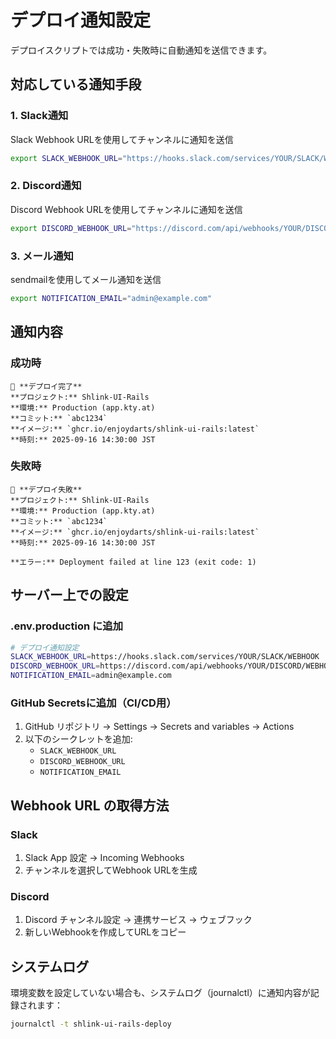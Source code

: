 # デプロイ通知設定

デプロイスクリプトでは成功・失敗時に自動通知を送信できます。

## 対応している通知手段

### 1. Slack通知
Slack Webhook URLを使用してチャンネルに通知を送信

```bash
export SLACK_WEBHOOK_URL="https://hooks.slack.com/services/YOUR/SLACK/WEBHOOK"
```

### 2. Discord通知
Discord Webhook URLを使用してチャンネルに通知を送信

```bash
export DISCORD_WEBHOOK_URL="https://discord.com/api/webhooks/YOUR/DISCORD/WEBHOOK"
```

### 3. メール通知
sendmailを使用してメール通知を送信

```bash
export NOTIFICATION_EMAIL="admin@example.com"
```

## 通知内容

### 成功時
```
🚀 **デプロイ完了**
**プロジェクト:** Shlink-UI-Rails
**環境:** Production (app.kty.at)
**コミット:** `abc1234`
**イメージ:** `ghcr.io/enjoydarts/shlink-ui-rails:latest`
**時刻:** 2025-09-16 14:30:00 JST
```

### 失敗時
```
🚨 **デプロイ失敗**
**プロジェクト:** Shlink-UI-Rails
**環境:** Production (app.kty.at)
**コミット:** `abc1234`
**イメージ:** `ghcr.io/enjoydarts/shlink-ui-rails:latest`
**時刻:** 2025-09-16 14:30:00 JST

**エラー:** Deployment failed at line 123 (exit code: 1)
```

## サーバー上での設定

### .env.production に追加
```bash
# デプロイ通知設定
SLACK_WEBHOOK_URL=https://hooks.slack.com/services/YOUR/SLACK/WEBHOOK
DISCORD_WEBHOOK_URL=https://discord.com/api/webhooks/YOUR/DISCORD/WEBHOOK
NOTIFICATION_EMAIL=admin@example.com
```

### GitHub Secretsに追加（CI/CD用）
1. GitHub リポジトリ → Settings → Secrets and variables → Actions
2. 以下のシークレットを追加:
   - `SLACK_WEBHOOK_URL`
   - `DISCORD_WEBHOOK_URL`
   - `NOTIFICATION_EMAIL`

## Webhook URL の取得方法

### Slack
1. Slack App 設定 → Incoming Webhooks
2. チャンネルを選択してWebhook URLを生成

### Discord
1. Discord チャンネル設定 → 連携サービス → ウェブフック
2. 新しいWebhookを作成してURLをコピー

## システムログ
環境変数を設定していない場合も、システムログ（journalctl）に通知内容が記録されます：

```bash
journalctl -t shlink-ui-rails-deploy
```